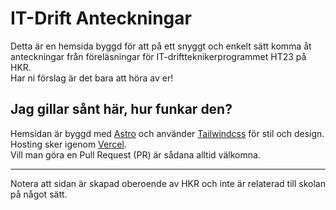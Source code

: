 # IT-Drift Anteckningar

Detta är en hemsida byggd för att på ett snyggt och enkelt sätt komma åt anteckningar från föreläsningar för IT-driftteknikerprogrammet HT23 på HKR.  
Har ni förslag är det bara att höra av er!

## Jag gillar sånt här, hur funkar den?

Hemsidan är byggd med [Astro](https://astro.build/) och använder [Tailwindcss](https://tailwindcss.com/) för stil och design.  
Hosting sker igenom [Vercel](vercel.com).  
Vill man göra en Pull Request (PR) är sådana alltid välkomna.

---

Notera att sidan är skapad oberoende av HKR och inte är relaterad till skolan på något sätt.
